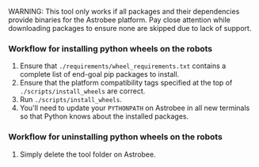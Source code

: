 WARNING: This tool only works if all packages and their dependencies provide binaries for the Astrobee platform.
Pay close attention while downloading packages to ensure none are skipped due to lack of support.

### Workflow for installing python wheels on the robots

1. Ensure that `./requirements/wheel_requirements.txt` contains a complete list of end-goal pip packages to install.
2. Ensure that the platform compatibility tags specified at the top of `./scripts/install_wheels` are correct.
3. Run `./scripts/install_wheels`.
4. You'll need to update your `PYTHONPATH` on Astrobee in all new terminals so that Python knows about the installed packages.

### Workflow for uninstalling python wheels on the robots

1. Simply delete the tool folder on Astrobee.